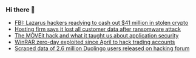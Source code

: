 ### Hi there 👋

<!--START_SECTION:feed-->
* [FBI: Lazarus hackers readying to cash out $41 million in stolen crypto](https://www.bleepingcomputer.com/news/security/fbi-lazarus-hackers-readying-to-cash-out-41-million-in-stolen-crypto/)
* [Hosting firm says it lost all customer data after ransomware attack](https://www.bleepingcomputer.com/news/security/hosting-firm-says-it-lost-all-customer-data-after-ransomware-attack/)
* [The MOVEit hack and what it taught us about application security](https://www.bleepingcomputer.com/news/security/the-moveit-hack-and-what-it-taught-us-about-application-security/)
* [WinRAR zero-day exploited since April to hack trading accounts](https://www.bleepingcomputer.com/news/security/winrar-zero-day-exploited-since-april-to-hack-trading-accounts/)
* [Scraped data of 2.6 million Duolingo users released on hacking forum](https://www.bleepingcomputer.com/news/security/scraped-data-of-26-million-duolingo-users-released-on-hacking-forum/)
<!--END_SECTION:feed-->

<!--
**frankenk/frankenk** is a ✨ _special_ ✨ repository because its `README.md` (this file) appears on your GitHub profile.

Here are some ideas to get you started:

- 🔭 I’m currently working on ...
- 🌱 I’m currently learning ...
- 👯 I’m looking to collaborate on ...
- 🤔 I’m looking for help with ...
- 💬 Ask me about ...
- 📫 How to reach me: ...
- 😄 Pronouns: ...
- ⚡ Fun fact: ...
-->



